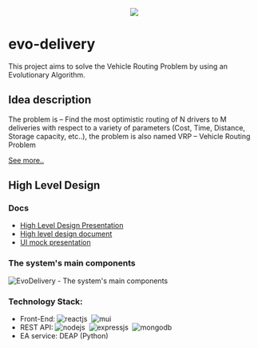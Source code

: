 <p align="center">
  <img src="https://user-images.githubusercontent.com/65215909/147387478-4f91b974-32a6-42e5-aab1-36a3174ae585.png" />
</p>

# evo-delivery
This project aims to solve the Vehicle Routing Problem by using an Evolutionary Algorithm.

## Idea description 
The problem is – Find the most optimistic routing of N drivers to M deliveries with respect to a variety of parameters (Cost, Time, Distance, Storage capacity, etc..), the problem is also named VRP – Vehicle Routing Problem

[See more..](https://docs.google.com/document/d/1F2b2w7NVdtS7YBejLpbxJvgs18NEC5nABe6iTfdRSbo/edit)

## High Level Design 

### Docs

- [High Level Design Presentation](https://docs.google.com/presentation/d/1vng5reRltwOO9aged--S9UD-p5nXOBJWGpi0rBKWg6s/edit?usp=sharing)
- [High level design document](https://docs.google.com/document/d/1WvzX9wfRGVY7NMDletmn08b37k0nC-58F1kVaEdKsco/edit?usp=sharing)
- [UI mock presentation](https://docs.google.com/presentation/d/1yus2l9vo72WWAzKM1OmZtCHfR0qlsTEPaDYi9Vh9C_I/edit?usp=sharing)

### The system's main components

![EvoDelivery - The system's main components](https://user-images.githubusercontent.com/65215909/161393254-75d3acb2-967e-4cff-a2f8-95b6d138ede7.png)

### Technology Stack:
- Front-End:
![reactjs](https://img.shields.io/badge/React-20232A?style=for-the-badge&logo=react&logoColor=61DAFB)&nbsp;
![mui](https://img.shields.io/badge/Material--UI-0081CB?style=for-the-badge&logo=material-ui&logoColor=white)&nbsp;
- REST API: 
![nodejs](https://img.shields.io/badge/Node.js-43853D?style=for-the-badge&logo=node.js&logoColor=white)&nbsp;
![expressjs](https://img.shields.io/badge/Express.js-000000?style=for-the-badge&logo=express&logoColor=white)&nbsp;
![mongodb](https://img.shields.io/badge/MongoDB-4EA94B?style=for-the-badge&logo=mongodb&logoColor=white)&nbsp;
- EA service: DEAP (Python)

